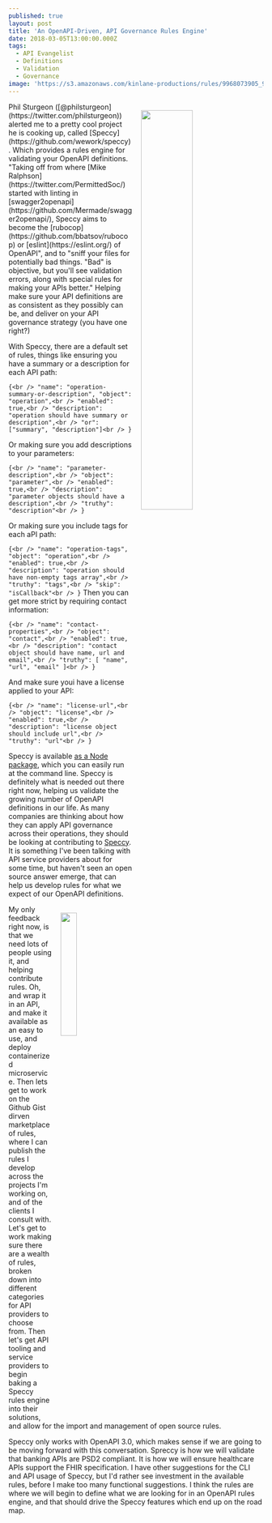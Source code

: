 ```yaml
---
published: true
layout: post
title: 'An OpenAPI-Driven, API Governance Rules Engine'
date: 2018-03-05T13:00:00.000Z
tags:
  - API Evangelist
  - Definitions
  - Validation
  - Governance
image: 'https://s3.amazonaws.com/kinlane-productions/rules/9968073905_95ce575233_z.jpg'
---
```

<p><img src="https://s3.amazonaws.com/kinlane-productions/rules/9968073905_95ce575233_z.jpg" align="right" width="45%" style="padding: 15px;" /></p>Phil Sturgeon ([@philsturgeon](https://twitter.com/philsturgeon)) alerted me to a pretty cool project he is cooking up, called [Speccy](https://github.com/wework/speccy). Which provides a rules engine for validating your OpenAPI definitions. "Taking off from where [Mike Ralphson](https://twitter.com/PermittedSoc/) started with linting in [swagger2openapi](https://github.com/Mermade/swagger2openapi/), Speccy aims to become the [rubocop](https://github.com/bbatsov/rubocop) or [eslint](https://eslint.org/) of OpenAPI", and to "sniff your files for potentially bad things. "Bad" is objective, but you'll see validation errors, along with special rules for making your APIs better." Helping make sure your API definitions are as consistent as they possibly can be, and deliver on your API governance strategy (you have one right?)

With Speccy, there are a default set of rules, things like ensuring you have a summary or a description for each API path:

``{<br />
	"name": "operation-summary-or-description",
	"object": "operation",<br />
	"enabled": true,<br />
	"description": "operation should have summary or description",<br />
	"or": ["summary", "description"]<br />
}``

Or making sure you add descriptions to your parameters:

``{<br />
	"name": "parameter-description",<br />
	"object": "parameter",<br />
	"enabled": true,<br />
	"description": "parameter objects should have a description",<br />
	"truthy": "description"<br />
}``

Or making sure you include tags for each aPI path:

``{<br />
	"name": "operation-tags",
	"object": "operation",<br />
	"enabled": true,<br />
	"description": "operation should have non-empty tags array",<br />
	"truthy": "tags",<br />
	"skip": "isCallback"<br />
}``
Then you can get more strict by requiring contact information:

``{<br />
	"name": "contact-properties",<br />
	"object": "contact",<br />
	"enabled": true,<br />
	"description": "contact object should have name, url and email",<br />
	"truthy": [ "name", "url", "email" ]<br />
}``

And make sure youi have a license applied to your API:

``{<br />
	"name": "license-url",<br />
	"object": "license",<br />
	"enabled": true,<br />
	"description": "license object should include url",<br />
	"truthy": "url"<br />
}``

Speccy is available [as a Node package](https://www.npmjs.com/package/speccy), which you can easily run at the command line. Speccy is definitely what is needed out there right now, helping us validate the growing number of OpenAPI definitions in our life. As many companies are thinking about how they can apply API governance across their operations, they should be looking at contributing to [Speccy](https://github.com/wework/speccy). It is something I've been talking with API service providers about for some time, but haven't seen an open source answer emerge, that can help us develop rules for what we expect of our OpenAPI definitions.
<p><img src="https://s3.amazonaws.com/kinlane-productions/openapi/openapi-logo.png" align="right" width="25%" style="padding: 15px;" /></p>
My only feedback right now, is that we need lots of people using it, and helping contribute rules. Oh, and wrap it in an API, and make it available as an easy to use, and deploy containerized microservice. Then lets get to work on the Github Gist dirven marketplace of rules, where I can publish the rules I develop across the projects I'm working on, and of the clients I consult with. Let's get to work making sure there are a wealth of rules, broken down into different categories for API providers to choose from. Then let's get API tooling and service providers to begin baking a Speccy rules engine into their solutions, and allow for the import and management of open source rules.

Speccy only works with OpenAPI 3.0, which makes sense if we are going to be moving forward with this conversation. Spreccy is how we will validate that banking APIs are PSD2 compliant. It is how we will ensure healthcare APIs support the FHIR specification. I have other suggestions for the CLI and API usage of Speccy, but I'd rather see investment in the available rules, before I make too many functional suggestions. I think the rules are where we will begin to define what we are looking for in an OpenAPI rules engine, and that should drive the Speccy features which end up on the road map.
